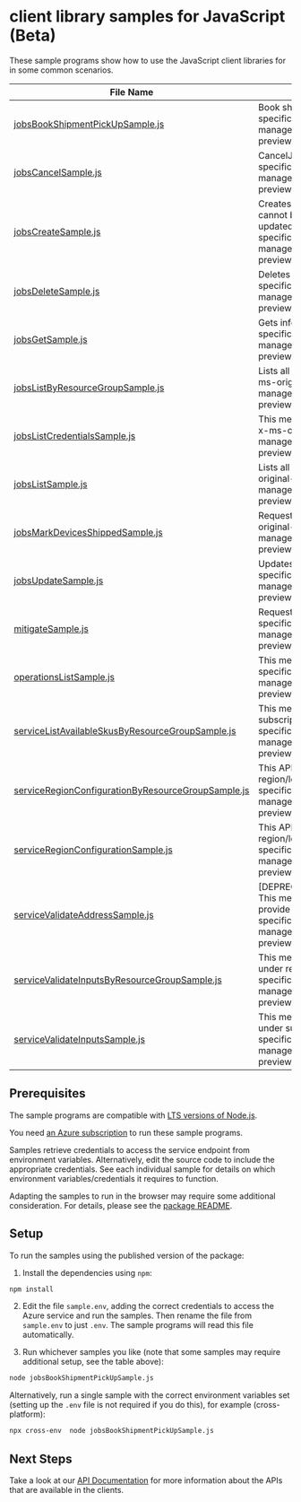 # client library samples for JavaScript (Beta)

These sample programs show how to use the JavaScript client libraries for in some common scenarios.

| **File Name**                                                                                         | **Description**                                                                                                                                                                                                                                                                                 |
| ----------------------------------------------------------------------------------------------------- | ----------------------------------------------------------------------------------------------------------------------------------------------------------------------------------------------------------------------------------------------------------------------------------------------- |
| [jobsBookShipmentPickUpSample.js][jobsbookshipmentpickupsample]                                       | Book shipment pick up. x-ms-original-file: specification/databox/resource-manager/Microsoft.DataBox/preview/2021-08-01-preview/examples/BookShipmentPickupPost.json                                                                                                                             |
| [jobsCancelSample.js][jobscancelsample]                                                               | CancelJob. x-ms-original-file: specification/databox/resource-manager/Microsoft.DataBox/preview/2021-08-01-preview/examples/JobsCancelPost.json                                                                                                                                                 |
| [jobsCreateSample.js][jobscreatesample]                                                               | Creates a new job with the specified parameters. Existing job cannot be updated with this API and should instead be updated with the Update job API. x-ms-original-file: specification/databox/resource-manager/Microsoft.DataBox/preview/2021-08-01-preview/examples/JobsCreate.json           |
| [jobsDeleteSample.js][jobsdeletesample]                                                               | Deletes a job. x-ms-original-file: specification/databox/resource-manager/Microsoft.DataBox/preview/2021-08-01-preview/examples/JobsDelete.json                                                                                                                                                 |
| [jobsGetSample.js][jobsgetsample]                                                                     | Gets information about the specified job. x-ms-original-file: specification/databox/resource-manager/Microsoft.DataBox/preview/2021-08-01-preview/examples/JobsGet.json                                                                                                                         |
| [jobsListByResourceGroupSample.js][jobslistbyresourcegroupsample]                                     | Lists all the jobs available under the given resource group. x-ms-original-file: specification/databox/resource-manager/Microsoft.DataBox/preview/2021-08-01-preview/examples/JobsListByResourceGroup.json                                                                                      |
| [jobsListCredentialsSample.js][jobslistcredentialssample]                                             | This method gets the unencrypted secrets related to the job. x-ms-original-file: specification/databox/resource-manager/Microsoft.DataBox/preview/2021-08-01-preview/examples/JobsListCredentials.json                                                                                          |
| [jobsListSample.js][jobslistsample]                                                                   | Lists all the jobs available under the subscription. x-ms-original-file: specification/databox/resource-manager/Microsoft.DataBox/preview/2021-08-01-preview/examples/JobsList.json                                                                                                             |
| [jobsMarkDevicesShippedSample.js][jobsmarkdevicesshippedsample]                                       | Request to mark devices for a given job as shipped x-ms-original-file: specification/databox/resource-manager/Microsoft.DataBox/preview/2021-08-01-preview/examples/MarkDevicesShipped.json                                                                                                     |
| [jobsUpdateSample.js][jobsupdatesample]                                                               | Updates the properties of an existing job. x-ms-original-file: specification/databox/resource-manager/Microsoft.DataBox/preview/2021-08-01-preview/examples/JobsPatch.json                                                                                                                      |
| [mitigateSample.js][mitigatesample]                                                                   | Request to mitigate for a given job x-ms-original-file: specification/databox/resource-manager/Microsoft.DataBox/preview/2021-08-01-preview/examples/JobMitigate.json                                                                                                                           |
| [operationsListSample.js][operationslistsample]                                                       | This method gets all the operations. x-ms-original-file: specification/databox/resource-manager/Microsoft.DataBox/preview/2021-08-01-preview/examples/OperationsGet.json                                                                                                                        |
| [serviceListAvailableSkusByResourceGroupSample.js][servicelistavailableskusbyresourcegroupsample]     | This method provides the list of available skus for the given subscription, resource group and location. x-ms-original-file: specification/databox/resource-manager/Microsoft.DataBox/preview/2021-08-01-preview/examples/AvailableSkusPost.json                                                |
| [serviceRegionConfigurationByResourceGroupSample.js][serviceregionconfigurationbyresourcegroupsample] | This API provides configuration details specific to given region/location at Resource group level. x-ms-original-file: specification/databox/resource-manager/Microsoft.DataBox/preview/2021-08-01-preview/examples/RegionConfigurationByResourceGroup.json                                     |
| [serviceRegionConfigurationSample.js][serviceregionconfigurationsample]                               | This API provides configuration details specific to given region/location at Subscription level. x-ms-original-file: specification/databox/resource-manager/Microsoft.DataBox/preview/2021-08-01-preview/examples/RegionConfiguration.json                                                      |
| [serviceValidateAddressSample.js][servicevalidateaddresssample]                                       | [DEPRECATED NOTICE: This operation will soon be removed]. This method validates the customer shipping address and provide alternate addresses if any. x-ms-original-file: specification/databox/resource-manager/Microsoft.DataBox/preview/2021-08-01-preview/examples/ValidateAddressPost.json |
| [serviceValidateInputsByResourceGroupSample.js][servicevalidateinputsbyresourcegroupsample]           | This method does all necessary pre-job creation validation under resource group. x-ms-original-file: specification/databox/resource-manager/Microsoft.DataBox/preview/2021-08-01-preview/examples/ValidateInputsByResourceGroup.json                                                            |
| [serviceValidateInputsSample.js][servicevalidateinputssample]                                         | This method does all necessary pre-job creation validation under subscription. x-ms-original-file: specification/databox/resource-manager/Microsoft.DataBox/preview/2021-08-01-preview/examples/ValidateInputs.json                                                                             |

## Prerequisites

The sample programs are compatible with [LTS versions of Node.js](https://github.com/nodejs/release#release-schedule).

You need [an Azure subscription][freesub] to run these sample programs.

Samples retrieve credentials to access the service endpoint from environment variables. Alternatively, edit the source code to include the appropriate credentials. See each individual sample for details on which environment variables/credentials it requires to function.

Adapting the samples to run in the browser may require some additional consideration. For details, please see the [package README][package].

## Setup

To run the samples using the published version of the package:

1. Install the dependencies using `npm`:

```bash
npm install
```

2. Edit the file `sample.env`, adding the correct credentials to access the Azure service and run the samples. Then rename the file from `sample.env` to just `.env`. The sample programs will read this file automatically.

3. Run whichever samples you like (note that some samples may require additional setup, see the table above):

```bash
node jobsBookShipmentPickUpSample.js
```

Alternatively, run a single sample with the correct environment variables set (setting up the `.env` file is not required if you do this), for example (cross-platform):

```bash
npx cross-env  node jobsBookShipmentPickUpSample.js
```

## Next Steps

Take a look at our [API Documentation][apiref] for more information about the APIs that are available in the clients.

[jobsbookshipmentpickupsample]: https://github.com/Azure/azure-sdk-for-js/blob/main/sdk/databox/arm-databox/samples/v5-beta/javascript/jobsBookShipmentPickUpSample.js
[jobscancelsample]: https://github.com/Azure/azure-sdk-for-js/blob/main/sdk/databox/arm-databox/samples/v5-beta/javascript/jobsCancelSample.js
[jobscreatesample]: https://github.com/Azure/azure-sdk-for-js/blob/main/sdk/databox/arm-databox/samples/v5-beta/javascript/jobsCreateSample.js
[jobsdeletesample]: https://github.com/Azure/azure-sdk-for-js/blob/main/sdk/databox/arm-databox/samples/v5-beta/javascript/jobsDeleteSample.js
[jobsgetsample]: https://github.com/Azure/azure-sdk-for-js/blob/main/sdk/databox/arm-databox/samples/v5-beta/javascript/jobsGetSample.js
[jobslistbyresourcegroupsample]: https://github.com/Azure/azure-sdk-for-js/blob/main/sdk/databox/arm-databox/samples/v5-beta/javascript/jobsListByResourceGroupSample.js
[jobslistcredentialssample]: https://github.com/Azure/azure-sdk-for-js/blob/main/sdk/databox/arm-databox/samples/v5-beta/javascript/jobsListCredentialsSample.js
[jobslistsample]: https://github.com/Azure/azure-sdk-for-js/blob/main/sdk/databox/arm-databox/samples/v5-beta/javascript/jobsListSample.js
[jobsmarkdevicesshippedsample]: https://github.com/Azure/azure-sdk-for-js/blob/main/sdk/databox/arm-databox/samples/v5-beta/javascript/jobsMarkDevicesShippedSample.js
[jobsupdatesample]: https://github.com/Azure/azure-sdk-for-js/blob/main/sdk/databox/arm-databox/samples/v5-beta/javascript/jobsUpdateSample.js
[mitigatesample]: https://github.com/Azure/azure-sdk-for-js/blob/main/sdk/databox/arm-databox/samples/v5-beta/javascript/mitigateSample.js
[operationslistsample]: https://github.com/Azure/azure-sdk-for-js/blob/main/sdk/databox/arm-databox/samples/v5-beta/javascript/operationsListSample.js
[servicelistavailableskusbyresourcegroupsample]: https://github.com/Azure/azure-sdk-for-js/blob/main/sdk/databox/arm-databox/samples/v5-beta/javascript/serviceListAvailableSkusByResourceGroupSample.js
[serviceregionconfigurationbyresourcegroupsample]: https://github.com/Azure/azure-sdk-for-js/blob/main/sdk/databox/arm-databox/samples/v5-beta/javascript/serviceRegionConfigurationByResourceGroupSample.js
[serviceregionconfigurationsample]: https://github.com/Azure/azure-sdk-for-js/blob/main/sdk/databox/arm-databox/samples/v5-beta/javascript/serviceRegionConfigurationSample.js
[servicevalidateaddresssample]: https://github.com/Azure/azure-sdk-for-js/blob/main/sdk/databox/arm-databox/samples/v5-beta/javascript/serviceValidateAddressSample.js
[servicevalidateinputsbyresourcegroupsample]: https://github.com/Azure/azure-sdk-for-js/blob/main/sdk/databox/arm-databox/samples/v5-beta/javascript/serviceValidateInputsByResourceGroupSample.js
[servicevalidateinputssample]: https://github.com/Azure/azure-sdk-for-js/blob/main/sdk/databox/arm-databox/samples/v5-beta/javascript/serviceValidateInputsSample.js
[apiref]: https://docs.microsoft.com/javascript/api/@azure/arm-databox?view=azure-node-preview
[freesub]: https://azure.microsoft.com/free/
[package]: https://github.com/Azure/azure-sdk-for-js/tree/main/sdk/databox/arm-databox/README.md